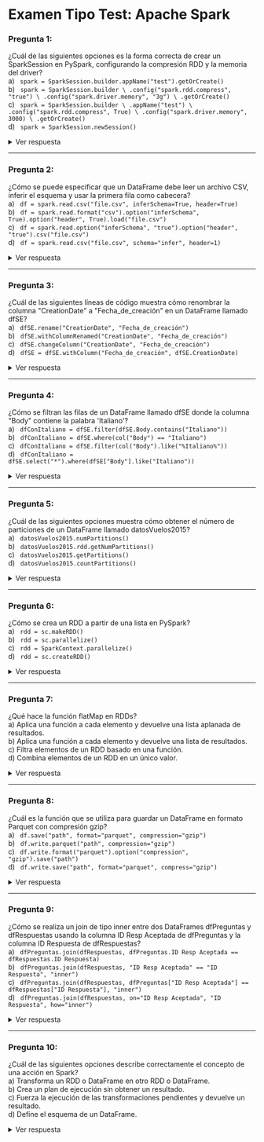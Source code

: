 # Examen Tipo Test: Apache Spark

### Pregunta 1:  
¿Cuál de las siguientes opciones es la forma correcta de crear un SparkSession en PySpark, configurando la compresión RDD y la memoria del driver?  
a) ` spark = SparkSession.builder.appName("test").getOrCreate()`  
b) ` spark = SparkSession.builder \ .config("spark.rdd.compress", "true") \ .config("spark.driver.memory", "3g") \ .getOrCreate()`  
c) ` spark = SparkSession.builder \ .appName("test") \ .config("spark.rdd.compress", True) \ .config("spark.driver.memory", 3000) \ .getOrCreate()`  
d) ` spark = SparkSession.newSession()`  

<details>
  <summary>Ver respuesta</summary>
  b - ` spark = SparkSession.builder \ .config("spark.rdd.compress", "true") \ .config("spark.driver.memory", "3g") \ .getOrCreate()`
</details>

---

### Pregunta 2:  
¿Cómo se puede especificar que un DataFrame debe leer un archivo CSV, inferir el esquema y usar la primera fila como cabecera?  
a) ` df = spark.read.csv("file.csv", inferSchema=True, header=True)`  
b) ` df = spark.read.format("csv").option("inferSchema", True).option("header", True).load("file.csv")`  
c) ` df = spark.read.option("inferSchema", "true").option("header", "true").csv("file.csv")`  
d) ` df = spark.read.csv("file.csv", schema="infer", header=1)`  

<details>
  <summary>Ver respuesta</summary>
  c - ` df = spark.read.option("inferSchema", "true").option("header", "true").csv("file.csv")`
</details>

---

### Pregunta 3:  
¿Cuál de las siguientes líneas de código muestra cómo renombrar la columna "CreationDate" a "Fecha_de_creación" en un DataFrame llamado dfSE?  
a) ` dfSE.rename("CreationDate", "Fecha_de_creación")`  
b) ` dfSE.withColumnRenamed("CreationDate", "Fecha_de_creación")`  
c) ` dfSE.changeColumn("CreationDate", "Fecha_de_creación")`  
d) ` dfSE = dfSE.withColumn("Fecha_de_creación", dfSE.CreationDate)`  

<details>
  <summary>Ver respuesta</summary>
  b - ` dfSE.withColumnRenamed("CreationDate", "Fecha_de_creación")`
</details>

---

### Pregunta 4:  
¿Cómo se filtran las filas de un DataFrame llamado dfSE donde la columna "Body" contiene la palabra 'Italiano'?  
a) ` dfConItaliano = dfSE.filter(dfSE.Body.contains("Italiano"))`  
b) ` dfConItaliano = dfSE.where(col("Body") == "Italiano")`  
c) ` dfConItaliano = dfSE.filter(col("Body").like("%Italiano%"))`  
d) ` dfConItaliano = dfSE.select("*").where(dfSE["Body"].like("Italiano"))`  

<details>
  <summary>Ver respuesta</summary>
  c - ` dfConItaliano = dfSE.filter(col("Body").like("%Italiano%"))`
</details>

---

### Pregunta 5:  
¿Cuál de las siguientes opciones muestra cómo obtener el número de particiones de un DataFrame llamado datosVuelos2015?  
a) ` datosVuelos2015.numPartitions()`  
b) ` datosVuelos2015.rdd.getNumPartitions()`  
c) ` datosVuelos2015.getPartitions()`  
d) ` datosVuelos2015.countPartitions()`  

<details>
  <summary>Ver respuesta</summary>
  b - ` datosVuelos2015.rdd.getNumPartitions()`
</details>

---

### Pregunta 6:  
¿Cómo se crea un RDD a partir de una lista en PySpark?  
a) ` rdd = sc.makeRDD()`  
b) ` rdd = sc.parallelize()`  
c) ` rdd = SparkContext.parallelize()`  
d) ` rdd = sc.createRDD()`  

<details>
  <summary>Ver respuesta</summary>
  b - ` rdd = sc.parallelize()`
</details>

---

### Pregunta 7:  
¿Qué hace la función flatMap en RDDs?  
a) Aplica una función a cada elemento y devuelve una lista aplanada de resultados.  
b) Aplica una función a cada elemento y devuelve una lista de resultados.  
c) Filtra elementos de un RDD basado en una función.  
d) Combina elementos de un RDD en un único valor.  

<details>
  <summary>Ver respuesta</summary>
  a - Aplica una función a cada elemento y devuelve una lista aplanada de resultados.
</details>

---

### Pregunta 8:  
¿Cuál es la función que se utiliza para guardar un DataFrame en formato Parquet con compresión gzip?  
a) ` df.save("path", format="parquet", compression="gzip")`  
b) ` df.write.parquet("path", compression="gzip")`  
c) ` df.write.format("parquet").option("compression", "gzip").save("path")`  
d) ` df.write.save("path", format="parquet", compress="gzip")`  

<details>
  <summary>Ver respuesta</summary>
  c - ` df.write.format("parquet").option("compression", "gzip").save("path")`
</details>

---

### Pregunta 9:  
¿Cómo se realiza un join de tipo inner entre dos DataFrames dfPreguntas y dfRespuestas usando la columna ID Resp Aceptada de dfPreguntas y la columna ID Respuesta de dfRespuestas?  
a) ` dfPreguntas.join(dfRespuestas, dfPreguntas.ID Resp Aceptada == dfRespuestas.ID Respuesta)`  
b) ` dfPreguntas.join(dfRespuestas, "ID Resp Aceptada" == "ID Respuesta", "inner")`  
c) ` dfPreguntas.join(dfRespuestas, dfPreguntas["ID Resp Aceptada"] == dfRespuestas["ID Respuesta"], "inner")`  
d) ` dfPreguntas.join(dfRespuestas, on="ID Resp Aceptada", "ID Respuesta", how="inner")`  

<details>
  <summary>Ver respuesta</summary>
  c - ` dfPreguntas.join(dfRespuestas, dfPreguntas["ID Resp Aceptada"] == dfRespuestas["ID Respuesta"], "inner")`
</details>

---

### Pregunta 10:  
¿Cuál de las siguientes opciones describe correctamente el concepto de una acción en Spark?  
a) Transforma un RDD o DataFrame en otro RDD o DataFrame.  
b) Crea un plan de ejecución sin obtener un resultado.  
c) Fuerza la ejecución de las transformaciones pendientes y devuelve un resultado.  
d) Define el esquema de un DataFrame.  

<details>
  <summary>Ver respuesta</summary>
  c - Fuerza la ejecución de las transformaciones pendientes y devuelve un resultado.
</details>